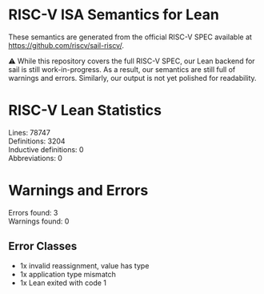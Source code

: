 # RISC-V ISA Semantics for Lean

These semantics are generated from the official RISC-V SPEC available at
https://github.com/riscv/sail-riscv/.

⚠️ While this repository covers the full RISC-V SPEC, our Lean backend for sail
is still work-in-progress. As a result, our semantics are still full of warnings
and errors. Similarly, our output is not yet polished for readability.
# RISC-V Lean Statistics

Lines: 78747  
Definitions: 3204  
Inductive definitions: 0  
Abbreviations: 0  

# Warnings and Errors

Errors found: 3  
Warnings found: 0  

## Error Classes

- 1x invalid reassignment, value has type
- 1x application type mismatch
- 1x Lean exited with code 1
